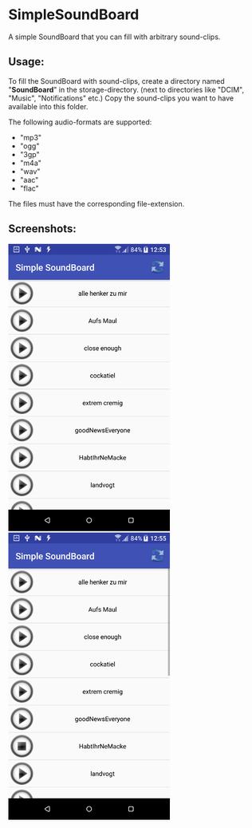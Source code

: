 # SimpleSoundBoard

A simple SoundBoard that you can fill with arbitrary sound-clips.

## Usage:

To fill the SoundBoard with sound-clips, create a directory named "**SoundBoard**" in the storage-directory.
(next to directories like "DCIM", "Music", "Notifications" etc.)
Copy the sound-clips you want to have available into this folder.

The following audio-formats are supported:
* "mp3"
* "ogg"
* "3gp"
* "m4a"
* "wav"
* "aac"
* "flac"

The files must have the corresponding file-extension.

## Screenshots:

![alt tag](https://raw.githubusercontent.com/Iridias/SimpleSoundBoard/master/screenshots/screenshot-1-small.png "Simple SoundBoard clips overview")
![alt tag](https://raw.githubusercontent.com/Iridias/SimpleSoundBoard/master/screenshots/screenshot-2-small.png "Simple SoundBoard playing a clip")
